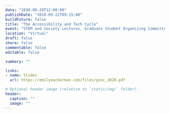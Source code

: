 ```yaml
---
date: "2020-09-29T12:00:00"
publishDate: "3018-09-22T09:15:00"
buildFuture: false 
title: "The Accessibility and Tech Cycle"
event: "STEM and Society Lectures, Graduate Student Organizing Committee"
location: "Virtual"
draft: false  
share: false
commentable: false
editable: false

summary: ""

links:
- name: Slides
  url: https://emilyeackerman.com/files/gsoc_2020.pdf

# Optional header image (relative to `static/img/` folder).
header:
  caption: ""
  image: ""
---
```



